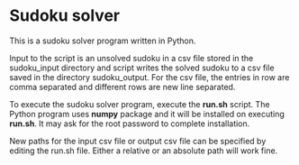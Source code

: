 # Sudoku solver
This is a sudoku solver program written in Python.

Input to the script is an unsolved sudoku in a csv file stored in the sudoku_input directory and script writes the solved sudoku to a csv file saved in the directory sudoku_output. For the csv file, the entries in row are comma separated and different rows are new line separated.

To execute the sudoku solver program, execute the **run.sh** script. The Python program uses **numpy** package and it will be installed on executing **run.sh**. It may ask for the root password to complete installation.

New paths for the input csv file or output csv file can be specified by editing the run.sh file. Either a relative or an absolute path will work fine.
